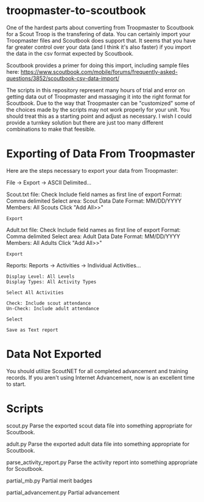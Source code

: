 # troopmaster-to-scoutbook

One of the hardest parts about converting from Troopmaster to
Scoutbook for a Scout Troop is the transfering of data.  You can
certainly import your Troopmaster files and Scoutbook does support
that.  It seems that you have far greater control over your data (and
I think it's also faster) if you import the data in the csv format
expected by Scoutbook.

Scoutbook provides a primer for doing this import, including sample
files here:
https://www.scoutbook.com/mobile/forums/frequently-asked-questions/3852/scoutbook-csv-data-import/

The scripts in this repository represent many hours of trial and error
on getting data out of Troopmaster and massaging it into the right
format for Scoutbook.  Due to the way that Troopmaster can be
"customized" some of the choices made by the scripts may not work
properly for your unit.  You should treat this as a starting point and
adjust as necessary.  I wish I could provide a turnkey solution but
there are just too many different combinations to make that feesible.

# Exporting of Data From Troopmaster

Here are the steps necessary to export your data from Troopmaster:

File -> Export -> ASCII Delimited...

Scout.txt file:
    Check Include field names as first line of export
    Format: Comma delimited
    Select area: Scout Data
    Date Format: MM/DD/YYYY
    Members: All Scouts
    Click "Add All>>"

    Export

Adult.txt file:
    Check Include field names as first line of export
    Format: Comma delimited
    Select area: Adult Data
    Date Format: MM/DD/YYYY
    Members: All Adults
    Click "Add All>>"

    Export

Reports:
    Reports -> Activities -> Individual Activities...

    Display Level: All Levels
    Display Types: All Activity Types

    Select All Activities

    Check: Include scout attendance
    Un-Check: Include adult attendance

    Select

    Save as Text report

# Data Not Exported

You should utilize ScoutNET for all completed advancement and training
records.  If you aren't using Internet Advancement, now is an
excellent time to start.

# Scripts

scout.py
    Parse the exported scout data file into something appropriate for Scoutbook.

adult.py
    Parse the exported adult data file into something appropriate for Scoutbook.

parse_activity_report.py
    Parse the activity report into something appropriate for Scoutbook.

partial_mb.py
    Partial merit badges
   
partial_advancement.py
    Partial advancement
    
